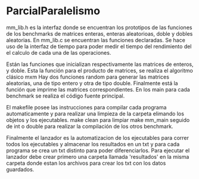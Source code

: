 # ParcialParalelismo

mm_lib.h es la interfaz donde se encuentran los prototipos de las funciones de los benchmarks de matrices enteras, enteras aleatorioas, doble y dobles aleatorias. 
En mm_lib.c se encuentran las funciones declaradas.
Se hace uso de la interfaz de tiempo para poder medir el tiempo del rendimiento del el calculo de cada una de las operaciones.

Están las funciones que inicializan respectivamente las matrices de enteros, y doble.
Esta la función para el producto de matrices, se realiza el algoritmo clásico mxm 
Hay dos funciones random para generar las matrices aleatorias, una de tipo entero y otra de tipo double.
Finalmente está la función que imprime las matrices correspondientes.
En los main para cada benchmark se realiza el código fuente principal.

El makefile posee las instrucciones para compilar cada programa automaticamente y para realizar una limpieza de la carpeta elimando los objetos y los ejecutables.
make clean para limpiar
make mm_main seguido de int o double para realizar la compilación de los otros benchmark.

Finalmente el lanzador es la automatizacion de los ejecutables para correr todos los ejecutables y almacenar los resultados en un txt y para cada programa se crea un txt distinto para poder diferenciarlos.
Para ejecutar el lanzador debe crear primero una carpeta llamada 'resultados' en la misma carpeta donde estan los archivos para crear los txt con los datos guardados.

